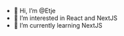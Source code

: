 - 👋 Hi, I’m @Etje
- 👀 I’m interested in React and NextJS
- 🌱 I’m currently learning NextJS

<!---
Etje/Etje is a ✨ special ✨ repository because its `README.md` (this file) appears on your GitHub profile.
You can click the Preview link to take a look at your changes.
--->
